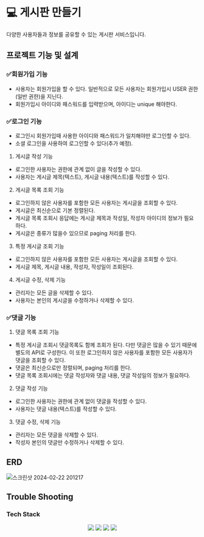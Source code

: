 # 💻 게시판 만들기

다양한 사용자들과 정보를 공유할 수 있는 게시판 서비스입니다. 

## 프로젝트 기능 및 설계

### ✅회원가입 기능
  - 사용자는 회원가입을 할 수 있다. 일반적으로 모든 사용자는 회원가입시 USER 권한 (일반 권한)을 지닌다. 
  - 회원가입시 아이디와 패스워드를 입력받으며, 아이디는 unique 해야한다.
    
### ✅로그인 기능
  - 로그인시 회원가입때 사용한 아이디와 패스워드가 일치해야만 로그인할 수 있다.
  - 소셜 로그인을 사용하여 로그인할 수 있다(추가 예정).

  1) 게시글 작성 기능 
  - 로그인한 사용자는 권한에 관계 없이 글을 작성할 수 있다. 
  - 사용자는 게시글 제목(텍스트), 게시글 내용(텍스트)를 작성할 수 있다.

  2) 게시글 목록 조회 기능 
  - 로그인하지 않은 사용자를 포함한 모든 사용자는 게시글을 조회할 수 있다. 
  - 게시글은 최신순으로 기본 정렬된다.
  - 게시글 목록 조회시 응답에는 게시글 제목과 작성일, 작성자 아이디의 정보가 필요하다.
  - 게시글은 종류가 많을수 있으므로 paging 처리를 한다.

  3) 특정 게시글 조회 기능
  - 로그인하지 않은 사용자를 포함한 모든 사용자는 게시글을 조회할 수 있다. 
  - 게시글 제목, 게시글 내용, 작성자, 작성일이 조회된다.
    
4) 게시글 수정, 삭제 기능 
  - 관리자는 모든 글을 삭제할 수 있다. 
  - 사용자는 본인의 게시글을 수정하거나 삭제할 수 있다.

### ✅댓글 기능
  1) 댓글 목록 조회 기능
  - 특정 게시글 조회시 댓글목록도 함께 조회가 된다. 다만 댓글은 많을 수 있기 때문에 별도의 API로 구성한다. 이 또한 로그인하지 않은 사용자를 포함한 모든 사용자가 댓글을 조회할 수 있다.
  - 댓글은 최신순으로만 정렬되며, paging 처리를 한다. 
  - 댓글 목록 조회시에는 댓글 작성자와 댓글 내용, 댓글 작성일의 정보가 필요하다.

  2) 댓글 작성 기능
  - 로그인한 사용자는 권한에 관계 없이 댓글을 작성할 수 있다. 
  - 사용자는 댓글 내용(텍스트)를 작성할 수 있다.

  3) 댓글 수정, 삭제 기능 
  - 관리자는 모든 댓글을 삭제할 수 있다. 
  - 작성자 본인의 댓글만 수정하거나 삭제할 수 있다.

## ERD 
![스크린샷 2024-02-22 201217](https://github.com/strongfeel/personal-community/assets/92740959/9b27a02e-03cf-4e04-be7d-0b4d651dbca4)

## Trouble Shooting


### Tech Stack
<div align=center> 
  <img src="https://img.shields.io/badge/java-007396?style=for-the-badge&logo=java&logoColor=white"> 
  <img src="https://img.shields.io/badge/spring-6DB33F?style=for-the-badge&logo=spring&logoColor=white"> 
  <img src="https://img.shields.io/badge/mysql-4479A1?style=for-the-badge&logo=mysql&logoColor=white"> 
  <img src="https://img.shields.io/badge/git-F05032?style=for-the-badge&logo=git&logoColor=white">
</div>
